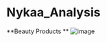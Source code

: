 # Nykaa_Analysis
**Beauty Products
**
![image](https://github.com/Swati-Latta/Nykaa_Analysis/assets/134490572/ad36fd28-3cf1-4124-a3d0-d0dda47558c9)
